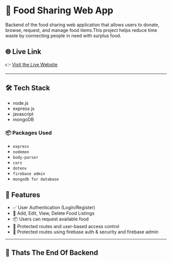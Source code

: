 # 🥗 Food Sharing Web App

Backend of the food sharing web application that allows users to donate, browse, request, and manage food items.This project helps reduce time waste by connecting people in need with surplus food.

<!--
repo link server: https://github.com/Programming-Hero-Web-Course4/b11a11-server-side-rabiul3000

-->

## 🌐 Live Link

👉 [Visit the Live Website](https://foodbird-server.vercel.app/)

---

## 🛠️ Tech Stack

- node.js
- express js
- javascript
- mongoDB

### 📦 Packages Used

- `express`
- `nodemon`
- `body-parser`
- `cors`
- `dotenv`
- `firebase admin`
- `mongodb for database`
## 🔑 Features

- ✅ User Authentication (Login/Register)
- 🍲 Add, Edit, View, Delete Food Listings
- 📦 Users can request available food
- 🔐 Protected routes and user-based access control
- 🔐 Protected routes using firebase auth & security and firebase admin

---

## 🚀 Thats The End Of Backend 
